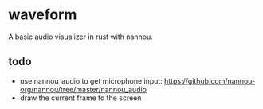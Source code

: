 # waveform

A basic audio visualizer in rust with nannou.

## todo

- use nannou_audio to get microphone input: https://github.com/nannou-org/nannou/tree/master/nannou_audio
- draw the current frame to the screen
